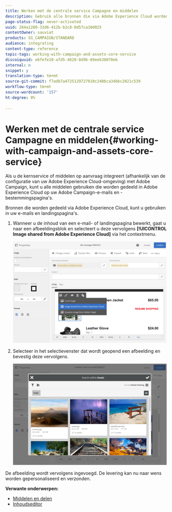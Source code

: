 ```yaml
---
title: Werken met de centrale service Campagne en middelen
description: Gebruik alle bronnen die via Adobe Experience Cloud worden gedeeld in uw Adobe Campaign-berichten en -bestemmingspagina's dankzij de integratie van de Assets Core-service.
page-status-flag: never-activated
uuid: 264a1260-33d6-412b-b2c8-0d57ca10d025
contentOwner: sauviat
products: SG_CAMPAIGN/STANDARD
audience: integrating
content-type: reference
topic-tags: working-with-campaign-and-assets-core-service
discoiquuid: e6fefe10-afd5-4628-8d9b-69eeb38070eb
internal: n
snippet: y
translation-type: tm+mt
source-git-commit: f7adb7a4725129727010c2486ca34bbc2021c539
workflow-type: tm+mt
source-wordcount: '157'
ht-degree: 0%

---
```



# Werken met de centrale service Campagne en middelen{#working-with-campaign-and-assets-core-service}

Als u de kernservice of middelen op aanvraag integreert (afhankelijk van de configuratie van uw Adobe Experience Cloud-omgeving) met Adobe Campaign, kunt u alle middelen gebruiken die worden gedeeld in Adobe Experience Cloud op uw Adobe Campaign-e-mails en -bestemmingspagina&#39;s.

Bronnen die worden gedeeld via Adobe Experience Cloud, kunt u gebruiken in uw e-mails en landingspagina&#39;s.

1. Wanneer u de inhoud van een e-mail- of landingspagina bewerkt, gaat u naar een afbeeldingsblok en selecteert u deze vervolgens **[!UICONTROL Image shared from Adobe Experience Cloud]** via het contextmenu.

   ![](assets/dam_insert_image_dce.png)

1. Selecteer in het selectievenster dat wordt geopend een afbeelding en bevestig deze vervolgens.

   ![](assets/dam_shared_image_selection.png)

De afbeelding wordt vervolgens ingevoegd. De levering kan nu naar wens worden gepersonaliseerd en verzonden.

**Verwante onderwerpen:**

* [Middelen en delen](https://docs.adobe.com/content/help/en/core-services/interface/assets/experience-cloud-assets.html)
* [Inhoudseditor](../../designing/using/personalization.md#example-email-personalization)

